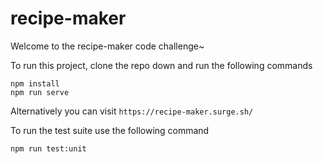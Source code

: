 # recipe-maker

Welcome to the recipe-maker code challenge~

To run this project, clone the repo down and run the following commands

```
npm install
npm run serve
```
Alternatively you can visit `https://recipe-maker.surge.sh/`

To run the test suite use the following command

```
npm run test:unit
```